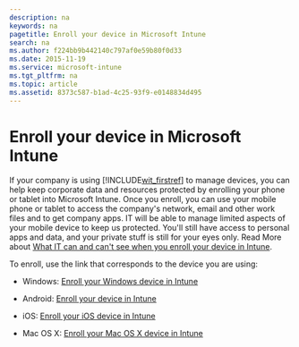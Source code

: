 ```yaml
---
description: na
keywords: na
pagetitle: Enroll your device in Microsoft Intune
search: na
ms.author: f224bb9b442140c797af0e59b80f0d33
ms.date: 2015-11-19
ms.service: microsoft-intune
ms.tgt_pltfrm: na
ms.topic: article
ms.assetid: 8373c587-b1ad-4c25-93f9-e0148834d495
---
```

# Enroll your device in Microsoft Intune
If your company is using [!INCLUDE[wit_firstref](../Token/wit_firstref_md.md)] to manage devices, you can help keep corporate data and resources protected by enrolling your phone or tablet into Microsoft Intune. Once you enroll, you can use your mobile phone or tablet to access the company's network, email and other work files and to get company apps. IT will be able to manage limited aspects of your mobile device to keep us protected. You'll still have  access to personal apps and data, and  your private stuff is still for your eyes only. Read More about [What IT can and can't see when you enroll your device in Intune](https://technet.microsoft.com/library/jj738616%28WIT.1%29.aspx).

To enroll, use the link that corresponds to the device you are using:

- Windows: [Enroll your Windows device in Intune](https://technet.microsoft.com/library/mt427782.aspx)

- Android: [Enroll your device in Intune](../Topic/Using_your_Android_device_with_Intune.md#BKMK_andr_enroll_devc)

- iOS: [Enroll your iOS device in Intune](https://technet.microsoft.com/library/mt598622.aspx#BKMK_enroll_ios_device)

- Mac OS X: [Enroll your Mac OS X device in Intune](https://technet.microsoft.com/library/mt598622.aspx#BKMK_ios_enroll_macosx_dev)

